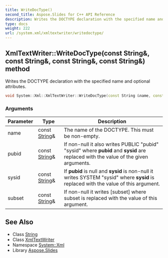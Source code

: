 ```yaml
---
title: WriteDocType()
second_title: Aspose.Slides for C++ API Reference
description: Writes the DOCTYPE declaration with the specified name and optional attributes.
type: docs
weight: 222
url: /system.xml/xmltextwriter/writedoctype/
---
```

## XmlTextWriter::WriteDocType(const String\&, const String\&, const String\&, const String\&) method


Writes the DOCTYPE declaration with the specified name and optional attributes.

```cpp
void System::Xml::XmlTextWriter::WriteDocType(const String &name, const String &pubid, const String &sysid, const String &subset) override
```


### Arguments

| Parameter | Type | Description |
| --- | --- | --- |
| name | const [String](../../../system/string/)\& | The name of the DOCTYPE. This must be non-empty. |
| pubid | const [String](../../../system/string/)\& | If non-null it also writes PUBLIC \"pubid\" \"sysid\" where **pubid** and **sysid** are replaced with the value of the given arguments. |
| sysid | const [String](../../../system/string/)\& | If **pubid** is null and **sysid** is non-null it writes SYSTEM \"sysid\" where **sysid** is replaced with the value of this argument. |
| subset | const [String](../../../system/string/)\& | If non-null it writes [subset] where subset is replaced with the value of this argument. |

## See Also

* Class [String](../../../system/string/)
* Class [XmlTextWriter](../)
* Namespace [System::Xml](../../)
* Library [Aspose.Slides](../../../)